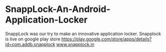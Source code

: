 # SnappLock-An-Android-Application-Locker
SnappLock was our try to make an innovative application locker.
Snapplock is live on google play store https://play.google.com/store/apps/details?id=com.addb.snapplock
www.snapplock.in
